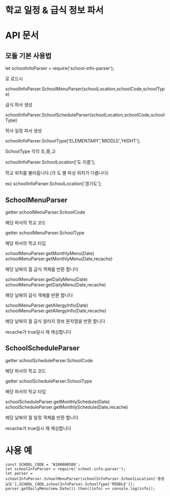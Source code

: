 학교 일정 & 급식 정보 파서
======================

# API 문서

## 모듈 기본 사용법

  let schoolInfoParser = require('school-info-parser');

로 로드시

schoolInfoParser.SchoolMenuParser(schoolLocation,schoolCode,schoolType)

급식 파서 생성

schoolInfoParser.SchoolScheduleParser(schoolLocation,schoolCode,schoolType)

학사 일정 파서 생성

schoolInfoParser.SchoolType['ELEMENTARY','MIDDLE','HIGHT'];

SchoolType 각각 초,중,고

schoolInfoParser.SchoolLocation['도 이름'];

학교 위치를 불러옵니다.(각 도 별 파싱 위치가 다릅니다)

ex) schoolInfoParser.SchoolLocation['경기도'];

## SchoolMenuParser

getter schoolMenuParser.SchoolCode

해당 파서의 학교 코드

getter schoolMenuParser.SchoolType

해당 파서의 학교 타입

schoolMenuParser.getMonthlyMenu(Date)
schoolMenuParser.getMonthlyMenu(Date,recache)

해당 날짜의 월 급식 객체를 반환 합니다

schoolMenuParser.getDailyMenu(Date)
schoolMenuParser.getDailyMenu(Date,recache)

해당 날짜의 급식 객체를 반환 합니다

schoolMenuParser.getAllergyInfo(Date)
schoolMenuParser.getAllergyInfo(Date,recache)

해당 날짜의 월 급식 알러지 정보 문자열을 반환 합니다

recache가 true일시 재 캐싱합니다


## SchoolScheduleParser

getter schoolScheduleParser.SchoolCode

해당 파서의 학교 코드

getter schoolScheduleParser.SchoolType

해당 파서의 학교 타입

schoolScheduleParser.getMonthlySchedule(Date)
schoolScheduleParser.getMonthlySchedule(Date,recache)

해당 날짜의 월 일정 객체를 반환 합니다

recache가 true일시 재 캐싱합니다


# 사용 예

    const SCHOOL_CODE = 'N100000589';
    let schoolInfoParser = require('school-info-parser');
    let parser = schoolInfoParser.SchoolMenuParser(schoolInfoParser.SchoolLocation['충청남도'],SCHOOL_CODE,schoolInfoParser.SchoolType['MIDDLE']);
    parser.getDailyMenu(new Date()).then((info) => console.log(info));
